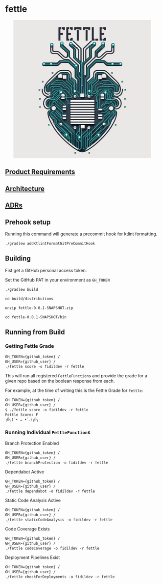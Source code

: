 # fettle

<p align="center">
  <img src="/doc/diagrams/fettle-logo.png">
</p>

## [Product Requirements](./doc/prd.md)

## [Architecture](./doc/architecture.md)

## [ADRs](https://fidildev.github.io/fettle/doc/adr/index.html)

## Prehook setup

Running this command will generate a precommit hook for ktlint formatting.

```shell
./gradlew addKtlintFormatGitPreCommitHook
```

## Building

Fist get a GitHub personal access token.

Set the GitHub PAT in your environment as `GH_TOKEN`

```shell
./gradlew build
```

```shell
cd build/distributions
```

```shell
unzip fettle-0.0.1-SNAPSHOT.zip
```

```shell
cd fettle-0.0.1-SNAPSHOT/bin
```

## Running from Build

### Getting Fettle Grade

```shell
GH_TOKEN={github_token} /
GH_USER={github_user} /
./fettle score -o fidildev -r fettle
```

This will run all registered `FettleFunction`s and provide the grade for a given repo based on the boolean response from
each.

For example, at the time of writing this is the Fettle Grade for `fettle`:

```shell
GH_TOKEN={github_token} /
GH_USER={github_user} /
$ ./fettle score -o fidildev -r fettle
Fettle Score: F
╭ᥥ╮(´• ᴗ •`˵)╭ᥥ╮
```

### Running Individual `FettleFunction`s

Branch Protection Enabled

```shell
GH_TOKEN={github_token} /
GH_USER={github_user} /
./fettle branchProtection -o fidildev -r fettle
```

Dependabot Active

```shell
GH_TOKEN={github_token} /
GH_USER={github_user} /
./fettle dependabot -o fidildev -r fettle
```

Static Code Analysis Active

```shell
GH_TOKEN={github_token} /
GH_USER={github_user} /
./fettle staticCodeAnalysis -o fidildev -r fettle
```

Code Coverage Exists

```shell
GH_TOKEN={github_token} /
GH_USER={github_user} /
./fettle codeCoverage -o fidildev -r fettle
```

Deployment Pipelines Exist

```shell
GH_TOKEN={github_token} /
GH_USER={github_user} /
./fettle checkForDeployments -o fidildev -r fettle
```
